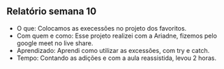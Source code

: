 ## Relatório semana 10

- O que: Colocamos as execessões no projeto dos favoritos.
- Com quem e como: Esse projeto realizei com a Ariadne, fizemos pelo google meet no live share.
- Aprendizado: Aprendi como utilizar as excessões, com try e catch.
- Tempo: Contando as adições e com a aula reassistida, levou 2 horas.
